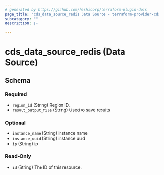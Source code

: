 ```yaml
---
# generated by https://github.com/hashicorp/terraform-plugin-docs
page_title: "cds_data_source_redis Data Source - terraform-provider-cds"
subcategory: ""
description: |-
  
---
```


# cds_data_source_redis (Data Source)





<!-- schema generated by tfplugindocs -->
## Schema

### Required

- `region_id` (String) Region ID.
- `result_output_file` (String) Used to save results

### Optional

- `instance_name` (String) instance name
- `instance_uuid` (String) instance uuid
- `ip` (String) ip

### Read-Only

- `id` (String) The ID of this resource.
